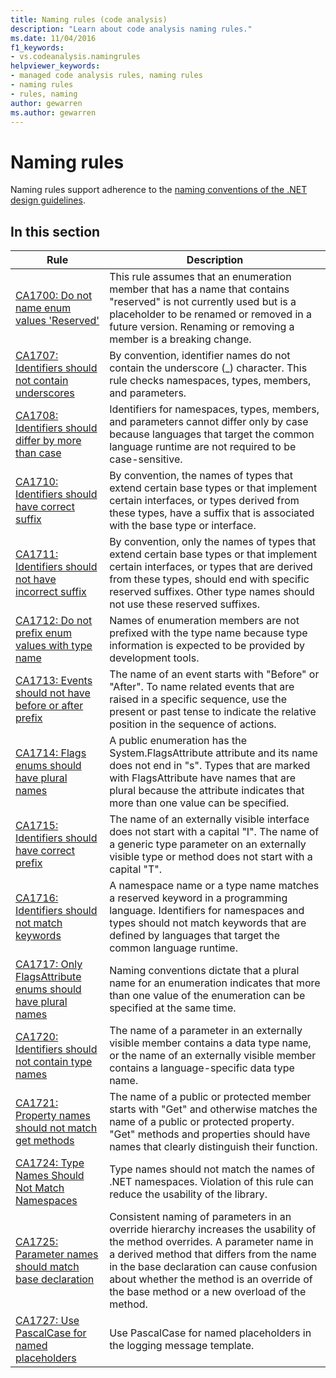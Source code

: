 ```yaml
---
title: Naming rules (code analysis)
description: "Learn about code analysis naming rules."
ms.date: 11/04/2016
f1_keywords:
- vs.codeanalysis.namingrules
helpviewer_keywords:
- managed code analysis rules, naming rules
- naming rules
- rules, naming
author: gewarren
ms.author: gewarren
---
```

# Naming rules

Naming rules support adherence to the [naming conventions of the .NET design guidelines](../../../standard/design-guidelines/naming-guidelines.md).

## In this section

|Rule|Description|
|----------|-----------------|
|[CA1700: Do not name enum values 'Reserved'](ca1700.md)|This rule assumes that an enumeration member that has a name that contains "reserved" is not currently used but is a placeholder to be renamed or removed in a future version. Renaming or removing a member is a breaking change.|
|[CA1707: Identifiers should not contain underscores](ca1707.md)|By convention, identifier names do not contain the underscore (_) character. This rule checks namespaces, types, members, and parameters.|
|[CA1708: Identifiers should differ by more than case](ca1708.md)|Identifiers for namespaces, types, members, and parameters cannot differ only by case because languages that target the common language runtime are not required to be case-sensitive.|
|[CA1710: Identifiers should have correct suffix](ca1710.md)|By convention, the names of types that extend certain base types or that implement certain interfaces, or types derived from these types, have a suffix that is associated with the base type or interface.|
|[CA1711: Identifiers should not have incorrect suffix](ca1711.md)|By convention, only the names of types that extend certain base types or that implement certain interfaces, or types that are derived from these types, should end with specific reserved suffixes. Other type names should not use these reserved suffixes.|
|[CA1712: Do not prefix enum values with type name](ca1712.md)|Names of enumeration members are not prefixed with the type name because type information is expected to be provided by development tools.|
|[CA1713: Events should not have before or after prefix](ca1713.md)|The name of an event starts with "Before" or "After". To name related events that are raised in a specific sequence, use the present or past tense to indicate the relative position in the sequence of actions.|
|[CA1714: Flags enums should have plural names](ca1714.md)|A public enumeration has the System.FlagsAttribute attribute and its name does not end in "s". Types that are marked with FlagsAttribute have names that are plural because the attribute indicates that more than one value can be specified.|
|[CA1715: Identifiers should have correct prefix](ca1715.md)|The name of an externally visible interface does not start with a capital "I".  The name of a generic type parameter on an externally visible type or method does not start with a capital "T".|
|[CA1716: Identifiers should not match keywords](ca1716.md)|A namespace name or a type name matches a reserved keyword in a programming language. Identifiers for namespaces and types should not match keywords that are defined by languages that target the common language runtime.|
|[CA1717: Only FlagsAttribute enums should have plural names](ca1717.md)|Naming conventions dictate that a plural name for an enumeration indicates that more than one value of the enumeration can be specified at the same time.|
|[CA1720: Identifiers should not contain type names](ca1720.md)|The name of a parameter in an externally visible member contains a data type name, or the name of an externally visible member contains a language-specific data type name.|
|[CA1721: Property names should not match get methods](ca1721.md)|The name of a public or protected member starts with "Get" and otherwise matches the name of a public or protected property. "Get" methods and properties should have names that clearly distinguish their function.|
|[CA1724: Type Names Should Not Match Namespaces](ca1724.md)|Type names should not match the names of .NET namespaces. Violation of this rule can reduce the usability of the library.|
|[CA1725: Parameter names should match base declaration](ca1725.md)|Consistent naming of parameters in an override hierarchy increases the usability of the method overrides. A parameter name in a derived method that differs from the name in the base declaration can cause confusion about whether the method is an override of the base method or a new overload of the method.|
|[CA1727: Use PascalCase for named placeholders](ca1727.md)|Use PascalCase for named placeholders in the logging message template.|
